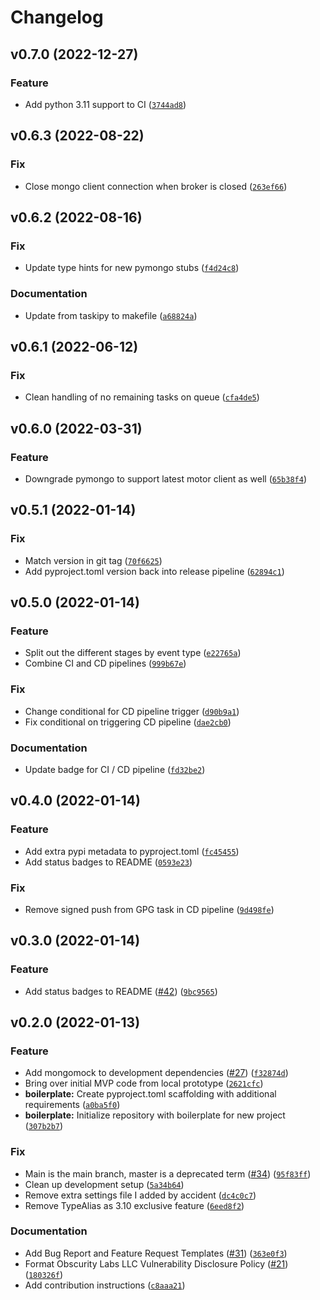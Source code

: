 # Changelog

<!--next-version-placeholder-->

## v0.7.0 (2022-12-27)
### Feature
* Add python 3.11 support to CI ([`3744ad8`](https://github.com/obscuritylabs/dramatiq-mongodb/commit/3744ad8bf0b33fc5f44cd73d980324c33e1defc1))

## v0.6.3 (2022-08-22)
### Fix
* Close mongo client connection when broker is closed ([`263ef66`](https://github.com/obscuritylabs/dramatiq-mongodb/commit/263ef6656e437e109c3faabba8e87ebd64fcef3c))

## v0.6.2 (2022-08-16)
### Fix
* Update type hints for new pymongo stubs ([`f4d24c8`](https://github.com/obscuritylabs/dramatiq-mongodb/commit/f4d24c83eeabb4bc86bfb34386042f3e956a3145))

### Documentation
* Update from taskipy to makefile ([`a68824a`](https://github.com/obscuritylabs/dramatiq-mongodb/commit/a68824ab54db6c7dd2d2c1643192972525b95b48))

## v0.6.1 (2022-06-12)
### Fix
* Clean handling of no remaining tasks on queue ([`cfa4de5`](https://github.com/obscuritylabs/dramatiq-mongodb/commit/cfa4de540b3f704bdbbf4d57cc033c44657b473f))

## v0.6.0 (2022-03-31)
### Feature
* Downgrade pymongo to support latest motor client as well ([`65b38f4`](https://github.com/obscuritylabs/dramatiq-mongodb/commit/65b38f422528560c4006cac61d2aa95486073a9f))

## v0.5.1 (2022-01-14)
### Fix
* Match version in git tag ([`70f6625`](https://github.com/obscuritylabs/dramatiq-mongodb/commit/70f6625c3a11e6b741496aa5c2ee3c1992c2fe40))
* Add pyproject.toml version back into release pipeline ([`62894c1`](https://github.com/obscuritylabs/dramatiq-mongodb/commit/62894c1d9ce071406399d79f119b8219db97295c))

## v0.5.0 (2022-01-14)
### Feature
* Split out the different stages by event type ([`e22765a`](https://github.com/obscuritylabs/dramatiq-mongodb/commit/e22765ac7266854aca83d6c3b43a979c1bb80a59))
* Combine CI and CD pipelines ([`999b67e`](https://github.com/obscuritylabs/dramatiq-mongodb/commit/999b67efc206a3392c39a9fdfcb325587c59384c))

### Fix
* Change conditional for CD pipeline trigger ([`d90b9a1`](https://github.com/obscuritylabs/dramatiq-mongodb/commit/d90b9a13923ad8e2dfa0a7364cec5014d1ff88cc))
* Fix conditional on triggering CD pipeline ([`dae2cb0`](https://github.com/obscuritylabs/dramatiq-mongodb/commit/dae2cb0afb813556d8676901532f04963df058d8))

### Documentation
* Update badge for CI / CD pipeline ([`fd32be2`](https://github.com/obscuritylabs/dramatiq-mongodb/commit/fd32be25a4d870844f3f40fef823ac789ae403cf))

## v0.4.0 (2022-01-14)
### Feature
* Add extra pypi metadata to pyproject.toml ([`fc45455`](https://github.com/obscuritylabs/dramatiq-mongodb/commit/fc45455bf1fbd9823d561ef0070ed408bf55b006))
* Add status badges to README ([`0593e23`](https://github.com/obscuritylabs/dramatiq-mongodb/commit/0593e23fff163a236c178ac5b071480d5c494cda))

### Fix
* Remove signed push from GPG task in CD pipeline ([`9d498fe`](https://github.com/obscuritylabs/dramatiq-mongodb/commit/9d498feda6d0ebd846be987d9c6ed272a3a4490f))

## v0.3.0 (2022-01-14)
### Feature
* Add status badges to README ([#42](https://github.com/obscuritylabs/dramatiq-mongodb/issues/42)) ([`9bc9565`](https://github.com/obscuritylabs/dramatiq-mongodb/commit/9bc9565f62291666b8cb676e180d223b84a9307c))

## v0.2.0 (2022-01-13)
### Feature
* Add mongomock to development dependencies ([#27](https://github.com/obscuritylabs/dramatiq-mongodb/issues/27)) ([`f32874d`](https://github.com/obscuritylabs/dramatiq-mongodb/commit/f32874d8ed4af25e4f98e651526cb702ced17f26))
* Bring over initial MVP code from local prototype ([`2621cfc`](https://github.com/obscuritylabs/dramatiq-mongodb/commit/2621cfc9da0840a75a1cfd9c0eba7e61dc60c8ae))
* **boilerplate:** Create pyproject.toml scaffolding with additional requirements ([`a0ba5f0`](https://github.com/obscuritylabs/dramatiq-mongodb/commit/a0ba5f0f9179e72006e03ae827b62961f43c0dbc))
* **boilerplate:** Initialize repository with boilerplate for new project ([`307b2b7`](https://github.com/obscuritylabs/dramatiq-mongodb/commit/307b2b73b679400ef32bc45e074a42ca220e9244))

### Fix
* Main is the main branch, master is a deprecated term ([#34](https://github.com/obscuritylabs/dramatiq-mongodb/issues/34)) ([`95f83ff`](https://github.com/obscuritylabs/dramatiq-mongodb/commit/95f83ff3d50d8dfc2cede6e67a05bfa9b33c29b8))
* Clean up development setup ([`5a34b64`](https://github.com/obscuritylabs/dramatiq-mongodb/commit/5a34b648ff3ec7c67ffd5a1c5accb19572b7cf41))
* Remove extra settings file I added by accident ([`dc4c0c7`](https://github.com/obscuritylabs/dramatiq-mongodb/commit/dc4c0c7d16e2c7e9d73a0f2f5c18cd04fe58d438))
* Remove TypeAlias as 3.10 exclusive feature ([`6eed8f2`](https://github.com/obscuritylabs/dramatiq-mongodb/commit/6eed8f25bf40ee6b31cbe66fd89e298241def74e))

### Documentation
* Add Bug Report and Feature Request Templates ([#31](https://github.com/obscuritylabs/dramatiq-mongodb/issues/31)) ([`363e0f3`](https://github.com/obscuritylabs/dramatiq-mongodb/commit/363e0f3d3391397029f64f0fd8478988c1e1e651))
* Format Obscurity Labs LLC Vulnerability Disclosure Policy ([#21](https://github.com/obscuritylabs/dramatiq-mongodb/issues/21)) ([`180326f`](https://github.com/obscuritylabs/dramatiq-mongodb/commit/180326f6e929e34985164ce1bfd6c669ffd7cf33))
* Add contribution instructions ([`c8aaa21`](https://github.com/obscuritylabs/dramatiq-mongodb/commit/c8aaa216262d4b5d24e041c2a23b1b9500d8a7e0))
